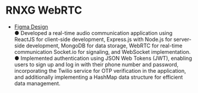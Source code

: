 # RNXG WebRTC
- [Figma Design](https://www.figma.com/file/6UYEbwfXW28KT6HQMfz7jP/Yash-WebRTC-Design?type=design&node-id=0%3A1&t=04Dbp8nSpTd1trL7-1) <Br>
● Developed a real-time audio communication application using ReactJS for client-side development, Express.js with Node.js for server-side development, MongoDB for data storage, WebRTC for real-time communication Socket.io for signaling, and WebSocket implementation. <Br>
● Implemented authentication using JSON Web Tokens (JWT), enabling users to sign up and log in with their phone number and password, incorporating the Twilio service for OTP verification in the application, and additionally implementing a HashMap data structure for efficient data management.
